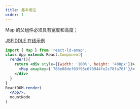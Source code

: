 ```yaml
---
title: 基本用法
order: 1
---
```


Map 的父组件必须具有宽度和高度；

[JSFIDDLE 在线示例](https://jsfiddle.net/ioslh/y9cv20cv/)

```jsx
import { Map } from 'react-ld-amap';
class App extends React.Component{
  render(){
    return <div style={{width: '100%', height: '400px'}}>
      <Map amapkey={'788e08def03f95c670944fe2c78fa76f'}/>
    </div>
  }
}
ReactDOM.render(
  <App/>,
  mountNode
)
```
